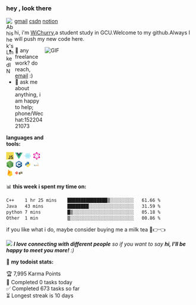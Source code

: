 ### hey , look there
<a href="https://www.linkedin.com/jobs/">
  <img align="left" alt="Abhishek's LinkedIN" width="22px" src="https://raw.githubusercontent.com/peterthehan/peterthehan/master/assets/linkedin.svg" />
</a>
<a href="https://mail.google.com/mail/u/0/?ogbl#inbox">gmail</a>
<a href="[https://mail.google.com/mail/u/0/?ogbl#inbox](https://blog.csdn.net/WinterSeven?spm=1000.2115.3001.5343)">csdn</a>
<a href="[[https://mail.google.com/mail/u/0/?ogbl#inbox](https://blog.csdn.net/WinterSeven?spm=1000.2115.3001.5343)](https://www.notion.so/Seven-s-f6da821b5ace4648b29f3892254029f9)">notion</a>

<br />

hi, i'm [WiChurry](https://WinCherry.me/),a student study in GCU.Welcome to my github.Always I will push my new code here.

  <img align="right" alt="GIF" src="https://github.com/WinCherry/WinCherry/blob/master/code.gif?raw=true" width="400" height="320" />
  
- 💼 any freelance work? do reach, [email](https://mail.google.com/mail/u/0/?ogbl#inbox) :)
- 💬 ask me about anything, i am happy to help; phone/Wechat:15220421073

**languages and tools:**  

<code><img height="20" src="https://raw.githubusercontent.com/github/explore/80688e429a7d4ef2fca1e82350fe8e3517d3494d/topics/javascript/javascript.png"></code>
<code><img height="20" src="https://raw.githubusercontent.com/github/explore/80688e429a7d4ef2fca1e82350fe8e3517d3494d/topics/vue/vue.png"></code>
<code><img height="20" src="https://raw.githubusercontent.com/github/explore/80688e429a7d4ef2fca1e82350fe8e3517d3494d/topics/react/react.png"></code>
<code><img height="20" src="https://raw.githubusercontent.com/github/explore/5c058a388828bb5fde0bcafd4bc867b5bb3f26f3/topics/graphql/graphql.png"></code>
<code><img height="20" src="https://raw.githubusercontent.com/github/explore/80688e429a7d4ef2fca1e82350fe8e3517d3494d/topics/nodejs/nodejs.png"></code>
<code><img height="20" src="https://raw.githubusercontent.com/github/explore/80688e429a7d4ef2fca1e82350fe8e3517d3494d/topics/cpp/cpp.png"></code>
<code><img height="20" src="https://raw.githubusercontent.com/github/explore/80688e429a7d4ef2fca1e82350fe8e3517d3494d/topics/python/python.png"></code>
<code><img height="20" src="https://raw.githubusercontent.com/github/explore/80688e429a7d4ef2fca1e82350fe8e3517d3494d/topics/mysql/mysql.png"></code>
<code><img height="20" src="https://raw.githubusercontent.com/github/explore/80688e429a7d4ef2fca1e82350fe8e3517d3494d/topics/firebase/firebase.png"></code>
<code><img height="20" src="https://raw.githubusercontent.com/github/explore/80688e429a7d4ef2fca1e82350fe8e3517d3494d/topics/git/git.png"></code>

📊 **this week i spent my time on:**
<!--START_SECTION:waka-->

```text
C++    1 hr 25 mins    ███████████████▒░░░░░░░░░   61.66 %
Java   43 mins         ████████░░░░░░░░░░░░░░░░░   31.59 %
python 7 mins          █▒░░░░░░░░░░░░░░░░░░░░░░░   05.18 %
Other  1 min           ▒░░░░░░░░░░░░░░░░░░░░░░░░   00.86 %
```

<!--END_SECTION:waka-->

if you like what i do, maybe consider buying me a milk tea 🥺👉👈

<img src="https://media.giphy.com/media/LnQjpWaON8nhr21vNW/giphy.gif" width="60"> <em><b>I love connecting with different people</b> so if you want to say <b>hi, I'll be happy to meet you more!</b> :)</em>



🚧 **my todoist stats:**
<!-- TODO-IST:START -->
🏆  7,995 Karma Points           
🌸  Completed 0 tasks today           
✅  Completed 673 tasks so far           
⏳  Longest streak is 10 days
<!-- TODO-IST:END -->





